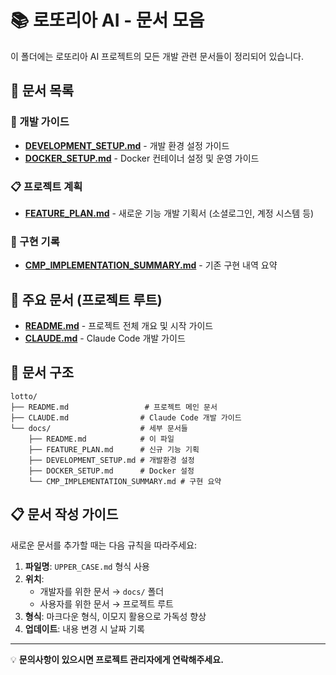 # 📚 로또리아 AI - 문서 모음

이 폴더에는 로또리아 AI 프로젝트의 모든 개발 관련 문서들이 정리되어 있습니다.

## 📄 문서 목록

### 🚀 개발 가이드
- **[DEVELOPMENT_SETUP.md](./DEVELOPMENT_SETUP.md)** - 개발 환경 설정 가이드
- **[DOCKER_SETUP.md](./DOCKER_SETUP.md)** - Docker 컨테이너 설정 및 운영 가이드

### 📋 프로젝트 계획
- **[FEATURE_PLAN.md](./FEATURE_PLAN.md)** - 새로운 기능 개발 기획서 (소셜로그인, 계정 시스템 등)

### 📝 구현 기록
- **[CMP_IMPLEMENTATION_SUMMARY.md](./CMP_IMPLEMENTATION_SUMMARY.md)** - 기존 구현 내역 요약

## 🔗 주요 문서 (프로젝트 루트)
- **[README.md](../README.md)** - 프로젝트 전체 개요 및 시작 가이드
- **[CLAUDE.md](../CLAUDE.md)** - Claude Code 개발 가이드

## 📂 문서 구조
```
lotto/
├── README.md                 # 프로젝트 메인 문서
├── CLAUDE.md                # Claude Code 개발 가이드
└── docs/                    # 세부 문서들
    ├── README.md            # 이 파일
    ├── FEATURE_PLAN.md      # 신규 기능 기획
    ├── DEVELOPMENT_SETUP.md # 개발환경 설정
    ├── DOCKER_SETUP.md      # Docker 설정
    └── CMP_IMPLEMENTATION_SUMMARY.md # 구현 요약
```

## 📋 문서 작성 가이드

새로운 문서를 추가할 때는 다음 규칙을 따라주세요:

1. **파일명**: `UPPER_CASE.md` 형식 사용
2. **위치**: 
   - 개발자를 위한 문서 → `docs/` 폴더
   - 사용자를 위한 문서 → 프로젝트 루트
3. **형식**: 마크다운 형식, 이모지 활용으로 가독성 향상
4. **업데이트**: 내용 변경 시 날짜 기록

---

💡 **문의사항이 있으시면 프로젝트 관리자에게 연락해주세요.**
